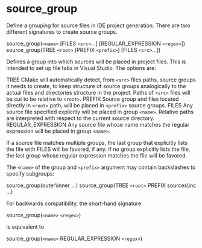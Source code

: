   

# source_group  
Define a grouping for source files in IDE project generation.
There are two different signatures to create source groups.  

source_group(```<name>``` [FILES ```<src>```...] [REGULAR_EXPRESSION ```<regex>```])
source_group(TREE ```<root>``` [PREFIX ```<prefix>```] [FILES ```<src>```...])

  

Defines a group into which sources will be placed in project files.
This is intended to set up file tabs in Visual Studio.
The options are:  


TREE
CMake will automatically detect, from ```<src>``` files paths, source groups
it needs to create, to keep structure of source groups analogically to the
actual files and directories structure in the project. Paths of ```<src>```
files will be cut to be relative to ```<root>```.
PREFIX
Source group and files located directly in ```<root>``` path, will be placed
in ```<prefix>``` source groups.
FILES
Any source file specified explicitly will be placed in group
```<name>```.  Relative paths are interpreted with respect to the
current source directory.
REGULAR_EXPRESSION
Any source file whose name matches the regular expression will
be placed in group ```<name>```.
  

If a source file matches multiple groups, the last group that
explicitly lists the file with FILES will be favored, if any.
If no group explicitly lists the file, the last group whose
regular expression matches the file will be favored.  

The ```<name>``` of the group and ```<prefix>``` argument may contain backslashes
to specify subgroups:  

source_group(outer\\inner ...)
source_group(TREE ```<root>``` PREFIX sources\\inc ...)

  

For backwards compatibility, the short-hand signature  

source_group(```<name>``` ```<regex>```)

  

is equivalent to  

source_group(```<name>``` REGULAR_EXPRESSION ```<regex>```)

  

